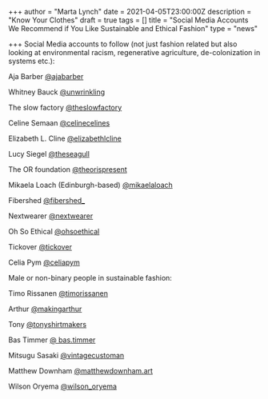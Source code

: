 +++
author = "Marta Lynch"
date = 2021-04-05T23:00:00Z
description = "Know Your Clothes"
draft = true
tags = []
title = "Social Media Accounts We Recommend if You Like Sustainable and Ethical Fashion"
type = "news"

+++
Social Media accounts to follow (not just fashion related but also looking at environmental racism, regenerative agriculture, de-colonization in systems etc.):

Aja Barber [@ajabarber](https://www.instagram.com/ajabarber/)

Whitney Bauck [@unwrinkling](https://www.instagram.com/unwrinkling/)

The slow factory [@theslowfactory](https://www.instagram.com/theslowfactory/)

Celine Semaan [@celinecelines](https://www.instagram.com/celinecelines/)

Elizabeth L. Cline [@elizabethlcline](https://www.instagram.com/elizabethlcline/)

Lucy Siegel [@theseagull](https://www.instagram.com/theseagull/)

The OR foundation [@theorispresent](https://www.instagram.com/theorispresent/)

Mikaela Loach (Edinburgh-based) [@mikaelaloach](https://www.instagram.com/mikaelaloach/)

Fibershed [@fibershed_](https://www.instagram.com/fibershed_/)

Nextwearer [@nextwearer](https://www.instagram.com/nextwearer/)

Oh So Ethical [@ohsoethical](https://www.instagram.com/ohsoethical/)

Tickover [@tickover](https://www.instagram.com/tickover/)

Celia Pym [@celiapym](https://www.instagram.com/celiapym/)

Male or non-binary people in sustainable fashion:

Timo Rissanen [@timorissanen](https://www.instagram.com/timorissanen/)

Arthur [@makingarthur](https://www.instagram.com/makingarthur/)

Tony [@tonyshirtmakers](https://www.instagram.com/tonyshirtmakers/)

Bas Timmer [@ bas.timmer](https://www.instagram.com/bas.timmer/)

Mitsugu Sasaki [@vintagecustoman](https://www.instagram.com/vintagecustoman/)

Matthew Downham [@matthewdownham.art](https://www.instagram.com/matthewdownham.art/)

Wilson Oryema [@wilson_oryema](https://www.instagram.com/wilson_oryema/)